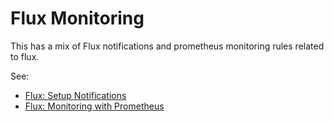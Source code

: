 # Flux Monitoring

This has a mix of Flux notifications and prometheus monitoring rules related to flux.

See:
  - [Flux: Setup Notifications](https://fluxcd.io/docs/guides/notifications/)
  - [Flux: Monitoring with Prometheus](https://fluxcd.io/docs/guides/monitoring/)
